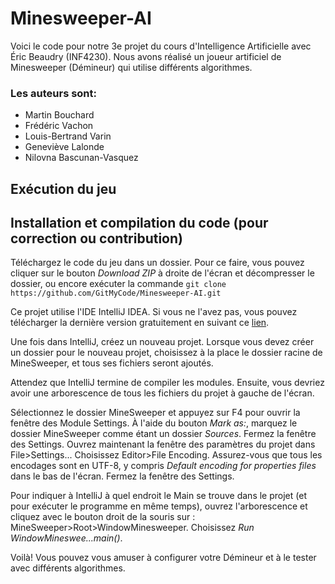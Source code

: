Minesweeper-AI
==============
Voici le code pour notre 3e projet du cours d'Intelligence Artificielle avec Éric Beaudry (INF4230). Nous avons réalisé un joueur artificiel de Minesweeper (Démineur) qui utilise différents algorithmes.
### Les auteurs sont:
+ Martin Bouchard
+ Frédéric Vachon
+ Louis-Bertrand Varin
+ Geneviève Lalonde
+ Nilovna Bascunan-Vasquez

Exécution du jeu
----------------

Installation et compilation du code (pour correction ou contribution)
--------------------------------------------------------------------
Téléchargez le code du jeu dans un dossier. Pour ce faire, vous pouvez cliquer sur le bouton *Download ZIP* à droite de l'écran et décompresser le dossier, ou encore exécuter la commande `git clone https://github.com/GitMyCode/Minesweeper-AI.git`

Ce projet utilise l'IDE IntelliJ IDEA. Si vous ne l'avez pas, vous pouvez télécharger la dernière version gratuitement en suivant ce [lien](https://www.jetbrains.com/idea/download/). 

Une fois dans IntelliJ, créez un nouveau projet. Lorsque vous devez créer un dossier pour le nouveau projet, choisissez à la place le dossier racine de MineSweeper, et tous ses fichiers seront ajoutés.

Attendez que IntelliJ termine de compiler les modules. Ensuite, vous devriez avoir une arborescence de tous les fichiers du projet à gauche de l'écran.

Sélectionnez le dossier MineSweeper et appuyez sur F4 pour ouvrir la fenêtre des Module Settings. À l'aide du bouton *Mark as:*, marquez le dossier MineSweeper comme étant un dossier *Sources*. Fermez la fenêtre des Settings.
Ouvrez maintenant la fenêtre des paramètres du projet dans File>Settings... 
Choisissez Editor>File Encoding. Assurez-vous que tous les encodages sont en UTF-8, y compris *Default encoding for properties files* dans le bas de l'écran. Fermez la fenêtre des Settings.

Pour indiquer à IntelliJ à quel endroit le Main se trouve dans le projet (et pour exécuter le programme en même temps), ouvrez l'arborescence et cliquez avec le bouton droit de la souris sur : MineSweeper>Root>WindowMinesweeper. Choisissez *Run WindowMineswee...main()*.

Voilà! Vous pouvez vous amuser à configurer votre Démineur et à le tester avec différents algorithmes.


